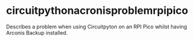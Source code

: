 # circuitpythonacronisproblemrpipico
Describes a problem when using Circuitpyton on an RPI Pico whilst having Arconis Backup installed.
